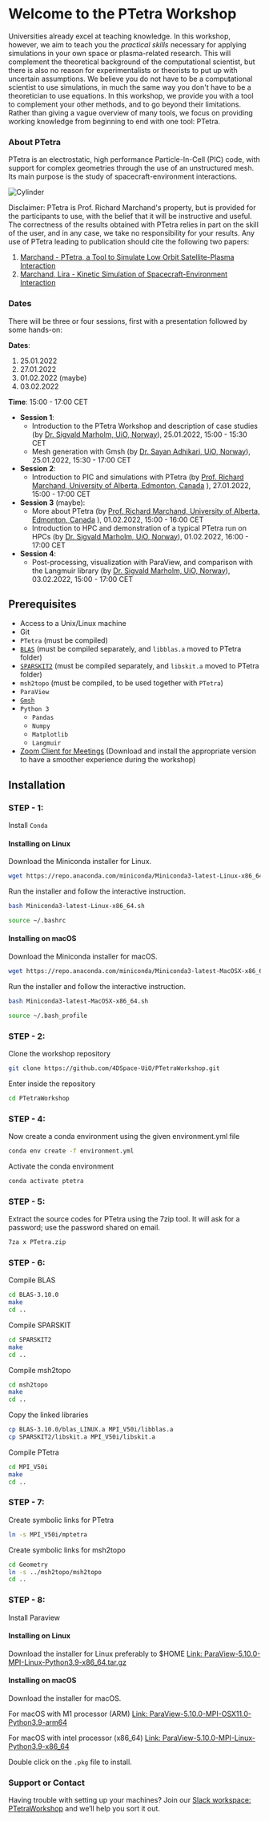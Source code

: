 # Welcome to the PTetra Workshop

Universities already excel at teaching knowledge. In this workshop, however, we
aim to teach you the *practical skills* necessary for applying simulations in
your own space or plasma-related research. This will complement the theoretical
background of the computational scientist, but there is also no reason for
experimentalists or theorists to put up with uncertain assumptions. We believe
you do not have to be a computational scientist to use simulations, in much the
same way you don't have to be a theoretician to use equations. In this
workshop, we provide you with a tool to complement your other methods, and to
go beyond their limitations. Rather than giving a vague overview of many tools,
we focus on providing working knowledge from beginning to end with one tool:
PTetra.

### About PTetra

PTetra is an electrostatic, high performance Particle-In-Cell (PIC) code, with
support for complex geometries through the use of an unstructured mesh. Its
main purpose is the study of spacecraft-environment interactions.

![Cylinder](https://raw.githubusercontent.com/4DSpace-UiO/PTetraWorkshop/gh-pages/cylinder.png)

Disclaimer: PTetra is Prof. Richard Marchand's property, but is provided for
the participants to use, with the belief that it will be instructive and
useful. The correctness of the results obtained with PTetra relies in part on
the skill of the user, and in any case, we take no responsibility for your
results. Any use of PTetra leading to publication should cite the following two
papers:

1. [Marchand - PTetra, a Tool to Simulate Low Orbit Satellite-Plasma Interaction](https://doi.org/10.1109/TPS.2011.2172638)
2. [Marchand, Lira - Kinetic Simulation of Spacecraft-Environment Interaction](https://doi.org/10.1109/TPS.2017.2682229)

### Dates

There will be three or four sessions, first with a presentation followed by some hands-on:

**Dates**: 
1. 25.01.2022
2. 27.01.2022
3. 01.02.2022 (maybe)
4. 03.02.2022

**Time**: 15:00 - 17:00 CET

- **Session 1**: 
  - Introduction to the PTetra Workshop and description of case studies (by [Dr. Sigvald Marholm, UiO, Norway](https://www.mn.uio.no/fysikk/english/?vrtx=person-view&uid=sigvaldm&lang=en)), 25.01.2022, 15:00 - 15:30 CET
  - Mesh generation with Gmsh (by [Dr. Sayan Adhikari, UiO, Norway](https://www.mn.uio.no/fysikk/english/people/aca/sadhi/index.html)), 25.01.2022, 15:30 - 17:00 CET
- **Session 2**:
  - Introduction to PIC and simulations with PTetra (by [Prof. Richard Marchand, University of Alberta, Edmonton, Canada](https://sites.ualberta.ca/~rmarchan/) ), 27.01.2022, 15:00 - 17:00 CET
- **Session 3** (maybe):
  - More about PTetra (by [Prof. Richard Marchand, University of Alberta, Edmonton, Canada](https://sites.ualberta.ca/~rmarchan/) ), 01.02.2022, 15:00 - 16:00 CET
  - Introduction to HPC and demonstration of a typical PTetra run on HPCs (by [Dr. Sigvald Marholm, UiO, Norway](https://www.mn.uio.no/fysikk/english/?vrtx=person-view&uid=sigvaldm&lang=en)), 01.02.2022, 16:00 - 17:00 CET
- **Session 4**:
  - Post-processing, visualization with ParaView, and comparison with the Langmuir library (by [Dr. Sigvald Marholm, UiO, Norway](https://www.mn.uio.no/fysikk/english/?vrtx=person-view&uid=sigvaldm&lang=en)), 03.02.2022, 15:00 - 17:00 CET

## Prerequisites

- Access to a Unix/Linux machine
- Git
- ``PTetra`` (must be compiled)
- [``BLAS``](http://www.netlib.org/blas/) (must be compiled separately, and ``libblas.a`` moved to PTetra folder)
- [``SPARSKIT2``](http://www-users.cs.umn.edu/~saad/software/SPARSKIT) (must be compiled separately, and ``libskit.a`` moved to PTetra folder)
- ``msh2topo`` (must be compiled, to be used together with ``PTetra``)
- ``ParaView``
- [``Gmsh``](https://gmsh.info)
- ``Python 3``
  - ``Pandas``
  - ``Numpy``
  - ``Matplotlib``
  - ``Langmuir``
- [Zoom Client for Meetings](https://zoom.us/download) (Download and install the appropriate version to have a smoother experience during the workshop)

## Installation

### STEP - 1:
Install ``Conda``

#### Installing on Linux
Download the Miniconda installer for Linux.
```bash
wget https://repo.anaconda.com/miniconda/Miniconda3-latest-Linux-x86_64.sh
```
Run the installer and follow the interactive instruction.
```bash
bash Miniconda3-latest-Linux-x86_64.sh
```
```bash
source ~/.bashrc
```
#### Installing on macOS
Download the Miniconda installer for macOS.
```bash
wget https://repo.anaconda.com/miniconda/Miniconda3-latest-MacOSX-x86_64.sh
```
Run the installer and follow the interactive instruction.
```bash
bash Miniconda3-latest-MacOSX-x86_64.sh
```
```bash
source ~/.bash_profile
```

### STEP - 2: 
Clone the workshop repository
```bash
git clone https://github.com/4DSpace-UiO/PTetraWorkshop.git
```
Enter inside the repository
```bash
cd PTetraWorkshop
```

### STEP - 4: 
Now create a conda environment using the given environment.yml file
```bash
conda env create -f environment.yml
```
Activate the conda environment
```bash
conda activate ptetra
```
### STEP - 5:
Extract the source codes for PTetra using the 7zip tool. It will ask for a password; use the password shared on email.
```bash
7za x PTetra.zip
```
### STEP - 6: 
Compile BLAS
```bash
cd BLAS-3.10.0
make
cd ..
```
Compile SPARSKIT
```bash
cd SPARSKIT2
make
cd ..
```
Compile msh2topo
```bash
cd msh2topo
make
cd ..
```
Copy the linked libraries
```bash
cp BLAS-3.10.0/blas_LINUX.a MPI_V50i/libblas.a 
cp SPARSKIT2/libskit.a MPI_V50i/libskit.a 
```
Compile PTetra
```bash
cd MPI_V50i
make
cd ..
```
### STEP - 7:
Create symbolic links for PTetra
```bash
ln -s MPI_V50i/mptetra
```
Create symbolic links for msh2topo
```bash
cd Geometry
ln -s ../msh2topo/msh2topo
cd ..
```
### STEP - 8:
Install Paraview

#### Installing on Linux
Download the installer for Linux preferably to $HOME
[Link: ParaView-5.10.0-MPI-Linux-Python3.9-x86_64.tar.gz](https://www.paraview.org/paraview-downloads/download.php?submit=Download&version=v5.10&type=binary&os=Linux&downloadFile=ParaView-5.10.0-MPI-Linux-Python3.9-x86_64.tar.gz)

#### Installing on macOS
Download the installer for macOS.

For macOS with M1 processor (ARM)
[Link: ParaView-5.10.0-MPI-OSX11.0-Python3.9-arm64](https://www.paraview.org/paraview-downloads/download.php?submit=Download&version=v5.10&type=binary&os=macOS&downloadFile=ParaView-5.10.0-MPI-OSX11.0-Python3.9-arm64.pkg)

For macOS with intel processor (x86_64)
[Link: ParaView-5.10.0-MPI-Linux-Python3.9-x86_64](https://www.paraview.org/paraview-downloads/download.php?submit=Download&version=v5.10&type=binary&os=macOS&downloadFile=ParaView-5.10.0-MPI-OSX10.13-Python3.9-x86_64.pkg)

Double click on the ``.pkg`` file to install.


### Support or Contact

Having trouble with setting up your machines? Join our [Slack workspace: PTetraWorkshop](https://ptetraworkshop.slack.com) and we’ll help you sort it out.
